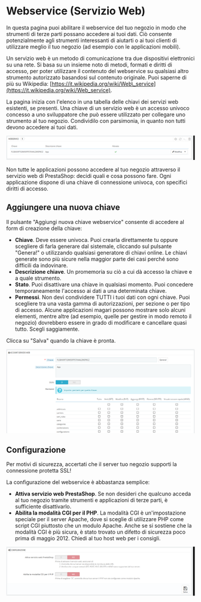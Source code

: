 # Webservice \(Servizio Web\)

In questa pagina puoi abilitare il webservice del tuo negozio in modo che strumenti di terze parti possano accedere ai tuoi dati. Ciò consente potenzialmente agli strumenti interessanti di aiutarti o ai tuoi clienti di utilizzare meglio il tuo negozio \(ad esempio con le applicazioni mobili\).

Un servizio web è un metodo di comunicazione tra due dispositivi elettronici su una rete. Si basa su un insieme noto di metodi, formati e diritti di accesso, per poter utilizzare il contenuto del webservice su qualsiasi altro strumento autorizzato basandosi sul contenuto originale. Puoi saperne di più su Wikipedia: [https://it.wikipedia.org/wiki/Web\_service](https://it.wikipedia.org/wiki/Web_service).

La pagina inizia con l'elenco in una tabella delle chiavi dei servizi web esistenti, se presenti. Una chiave di un servizio web è un accesso univoco concesso a uno sviluppatore che può essere utilizzato per collegare uno strumento al tuo negozio. Condividilo con parsimonia, in quanto non tutti devono accedere ai tuoi dati.

![](../../../.gitbook/assets/54267632.png)

Non tutte le applicazioni possono accedere al tuo negozio attraverso il servizio web di PrestaShop: decidi quali e cosa possono fare. Ogni applicazione dispone di una chiave di connessione univoca, con specifici diritti di accesso.

## Aggiungere una nuova chiave <a id="Webservice(ServizioWeb)-Aggiungereunanuovachiave"></a>

Il pulsante "Aggiungi nuova chiave webservice" consente di accedere al form di creazione della chiave:

* **Chiave**. Deve essere univoca. Puoi crearla direttamente tu oppure scegliere di farla generare dal sistemale, cliccando sul pulsante "Genera!" o utilizzando qualsiasi generatore di chiavi online. Le chiavi generate sono più sicure nella maggior parte dei casi perché sono difficili da indovinare.
* **Descrizione chiave**. Un promemoria su ciò a cui dà accesso la chiave e a quale strumento.
* **Stato**. Puoi disattivare una chiave in qualsiasi momento. Puoi concedere temporaneamente l'accesso ai dati a una determinata chiave.
* **Permessi**. Non devi condividere TUTTI i tuoi dati con ogni chiave. Puoi scegliere tra una vasta gamma di autorizzazioni, per sezione o per tipo di accesso. Alcune applicazioni magari possono mostrare solo alcuni elementi, mentre altre \(ad esempio, quelle per gestire in modo remoto il negozio\) dovrebbero essere in grado di modificare e cancellare quasi tutto. Scegli saggiamente.

Clicca su "Salva" quando la chiave è pronta.

![](../../../.gitbook/assets/54267633.png)

## Configurazione <a id="Webservice(ServizioWeb)-Configurazione"></a>

Per motivi di sicurezza, accertati che il server tuo negozio supporti la connessione protetta SSL!

La configurazione del webservice è abbastanza semplice:

* **Attiva servizio web PrestaShop**. Se non desideri che qualcuno acceda al tuo negozio tramite strumenti e applicazioni di terze parti, è sufficiente disattivarlo.
* **Abilita la modalità CGI per il PHP**. La modalità CGI è un'impostazione speciale per il server Apache, dove si sceglie di utilizzare PHP come script CGI piuttosto che un modulo Apache. Anche se si sostiene che la modalità CGI è più sicura, è stato trovato un difetto di sicurezza poco prima di maggio 2012. Chiedi al tuo host web per i consigli.

![](../../../.gitbook/assets/54267634.png)

